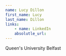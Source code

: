 ```yaml
---
name: Lucy Dillon
first_name: Lucy
last_name: Dillon
links:
	- name: LinkedIn
	absolutle_url:
---
```

Queen's University Belfast
